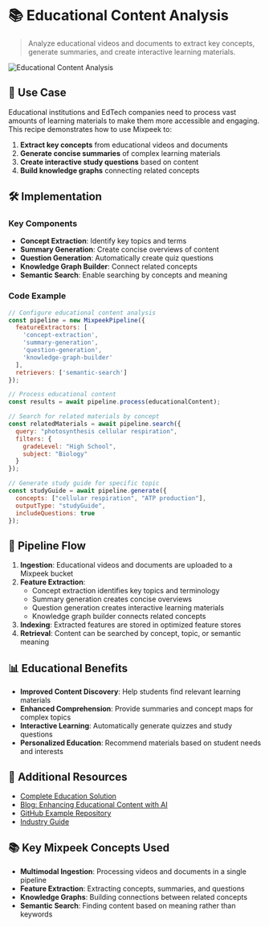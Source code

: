 # 📚 Educational Content Analysis

> Analyze educational videos and documents to extract key concepts, generate summaries, and create interactive learning materials.

![Educational Content Analysis](/recipes/content-analysis/img.png)

## 🎯 Use Case

Educational institutions and EdTech companies need to process vast amounts of learning materials to make them more accessible and engaging. This recipe demonstrates how to use Mixpeek to:

1. **Extract key concepts** from educational videos and documents
2. **Generate concise summaries** of complex learning materials
3. **Create interactive study questions** based on content
4. **Build knowledge graphs** connecting related concepts

## 🛠️ Implementation

### Key Components

- **Concept Extraction**: Identify key topics and terms
- **Summary Generation**: Create concise overviews of content
- **Question Generation**: Automatically create quiz questions
- **Knowledge Graph Builder**: Connect related concepts
- **Semantic Search**: Enable searching by concepts and meaning

### Code Example

```javascript
// Configure educational content analysis
const pipeline = new MixpeekPipeline({
  featureExtractors: [
    'concept-extraction',
    'summary-generation',
    'question-generation',
    'knowledge-graph-builder'
  ],
  retrievers: ['semantic-search']
});

// Process educational content
const results = await pipeline.process(educationalContent);

// Search for related materials by concept
const relatedMaterials = await pipeline.search({
  query: "photosynthesis cellular respiration",
  filters: {
    gradeLevel: "High School",
    subject: "Biology"
  }
});

// Generate study guide for specific topic
const studyGuide = await pipeline.generate({
  concepts: ["cellular respiration", "ATP production"],
  outputType: "studyGuide",
  includeQuestions: true
});
```

## 🔄 Pipeline Flow

1. **Ingestion**: Educational videos and documents are uploaded to a Mixpeek bucket
2. **Feature Extraction**:
   - Concept extraction identifies key topics and terminology
   - Summary generation creates concise overviews
   - Question generation creates interactive learning materials
   - Knowledge graph builder connects related concepts
3. **Indexing**: Extracted features are stored in optimized feature stores
4. **Retrieval**: Content can be searched by concept, topic, or semantic meaning

## 📊 Educational Benefits

- **Improved Content Discovery**: Help students find relevant learning materials
- **Enhanced Comprehension**: Provide summaries and concept maps for complex topics
- **Interactive Learning**: Automatically generate quizzes and study questions
- **Personalized Education**: Recommend materials based on student needs and interests

## 🔗 Additional Resources

- [Complete Education Solution](https://mixpeek.com/solutions/education)
- [Blog: Enhancing Educational Content with AI](https://mixpeek.com/blog/educational-content-analysis)
- [GitHub Example Repository](https://github.com/mixpeek/educational-content-analysis-example)
- [Industry Guide](https://www.edtechimpact.com/)

## 📚 Key Mixpeek Concepts Used

- **Multimodal Ingestion**: Processing videos and documents in a single pipeline
- **Feature Extraction**: Extracting concepts, summaries, and questions
- **Knowledge Graphs**: Building connections between related concepts
- **Semantic Search**: Finding content based on meaning rather than keywords 